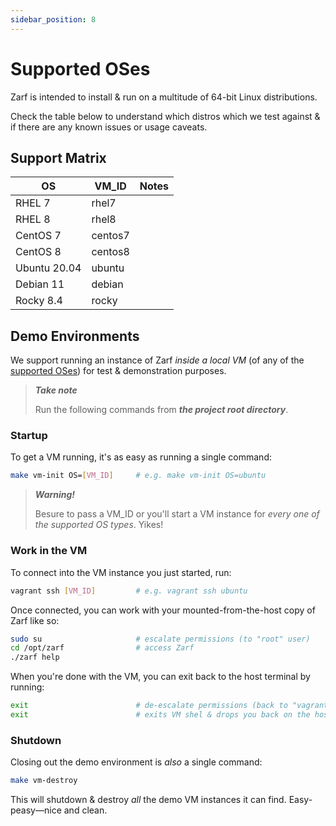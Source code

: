 ```yaml
---
sidebar_position: 8
---
```

# Supported OSes

Zarf is intended to install & run on a multitude of 64-bit Linux distributions.

Check the table below to understand which distros which we test against & if there are any known issues or usage caveats.

<!-- TODO: @JPERRY this support matrix could probably just go into a FAQ?  -->
## Support Matrix

|OS             |VM_ID      |Notes|
|---            |---        |---|
|RHEL 7         |rhel7      ||
|RHEL 8         |rhel8      ||
|CentOS 7       |centos7    ||
|CentOS 8       |centos8    ||
|Ubuntu 20.04   |ubuntu     ||
|Debian 11      |debian     ||
|Rocky 8.4      |rocky      ||

<!-- TODO: @JPERRY Is any of the content below this comment actually useful? -->
## Demo Environments

We support running an instance of Zarf _inside a local VM_ (of any of the [supported OSes](#support-matrix)) for test & demonstration purposes.

> _**Take note**_
>
> Run the following commands from  _**the project root directory**_.

### Startup

To get a VM running, it's as easy as running a single command:

``` bash
make vm-init OS=[VM_ID]     # e.g. make vm-init OS=ubuntu
```

> _**Warning!**_
>
> Besure to pass a VM_ID or you'll start a VM instance for _every one of the supported OS types_. Yikes!

### Work in the VM

To connect into the VM instance you just started, run:

``` bash
vagrant ssh [VM_ID]         # e.g. vagrant ssh ubuntu
```

Once connected, you can work with your mounted-from-the-host copy of Zarf like so:

``` bash
sudo su                     # escalate permissions (to "root" user)
cd /opt/zarf                # access Zarf
./zarf help
```

When you're done with the VM, you can exit back to the host terminal by running:

``` bash
exit                        # de-escalate permissions (back to "vagrant" user)
exit                        # exits VM shel & drops you back on the host
```

### Shutdown

Closing out the demo environment is _also_ a single command:

``` bash
make vm-destroy
```

This will shutdown & destroy _all_ the demo VM instances it can find.  Easy-peasy&mdash;nice and clean.

